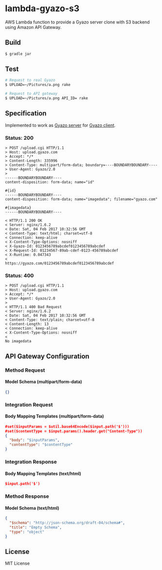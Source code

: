 # lambda-gyazo-s3

AWS Lambda function to provide a Gyazo server clone with S3 backend using Amazon API Gateway.

## Build

```bash
$ gradle jar
```

## Test

```bash
# Request to real Gyazo
$ UPLOAD=~/Pictures/a.png rake

# Request to API gateway
$ UPLOAD=~/Pictures/a.png API_ID= rake
```

## Specification
Implemented to work as [Gyazo server](https://github.com/gyazo/Gyazo/blob/2d72acbdca855d96f1ab01d84497361512428a62/Server/upload.cgi)
for [Gyazo client](https://github.com/gyazo/Gyazo/blob/2d72acbdca855d96f1ab01d84497361512428a62/Gyazo/script).

### Status: 200

```
> POST /upload.cgi HTTP/1.1
> Host: upload.gyazo.com
> Accept: */*
> Content-Length: 335996
> Content-Type: multipart/form-data; boundary=----BOUNDARYBOUNDARY----
> User-Agent: Gyazo/2.0
>
------BOUNDARYBOUNDARY----
content-disposition: form-data; name="id"

#{id}
------BOUNDARYBOUNDARY----
content-disposition: form-data; name="imagedata"; filename="gyazo.com"

#{imagedata}
------BOUNDARYBOUNDARY----

< HTTP/1.1 200 OK
< Server: nginx/1.6.2
< Date: Sat, 04 Feb 2017 10:32:56 GMT
< Content-Type: text/html; charset=utf-8
< Connection: keep-alive
< X-Content-Type-Options: nosniff
< X-Gyazo-Id: 0123456789abcdef0123456789abcdef
< X-Request-Id: 01234567-89ab-cdef-0123-456789abcdef
< X-Runtime: 0.047343
<
https://gyazo.com/0123456789abcdef0123456789abcdef
```

### Status: 400

```
> POST /upload.cgi HTTP/1.1
> Host: upload.gyazo.com
> Accept: */*
> User-Agent: Gyazo/2.0
>
< HTTP/1.1 400 Bad Request
< Server: nginx/1.6.2
< Date: Sat, 04 Feb 2017 10:32:56 GMT
< Content-Type: text/plain; charset=utf-8
< Content-Length: 13
< Connection: keep-alive
< X-Content-Type-Options: nosniff
<
No imagedata
```

## API Gateway Configuration
### Method Request
#### Model Schema (multipart/form-data)

```json
{}
```

### Integration Request
#### Body Mapping Templates (multipart/form-data)

```json
#set($inputParams = $util.base64Encode($input.path('$')))
#set($contentType = $input.params().header.get("Content-Type"))
{
  "body": "$inputParams",
  "contentType": "$contentType"
}
```

### Integration Response
#### Body Mapping Templates (text/html)

```json
$input.path('$')
```

### Method Response
#### Model Schema (text/html)

```json
{
  "$schema": "http://json-schema.org/draft-04/schema#",
  "title": "Empty Schema",
  "type": "object"
}
```

## License

MIT License
